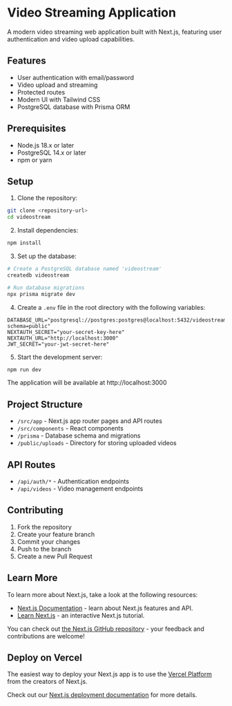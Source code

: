 # Video Streaming Application

A modern video streaming web application built with Next.js, featuring user authentication and video upload capabilities.

## Features

- User authentication with email/password
- Video upload and streaming
- Protected routes
- Modern UI with Tailwind CSS
- PostgreSQL database with Prisma ORM

## Prerequisites

- Node.js 18.x or later
- PostgreSQL 14.x or later
- npm or yarn

## Setup

1. Clone the repository:
```bash
git clone <repository-url>
cd videostream
```

2. Install dependencies:
```bash
npm install
```

3. Set up the database:
```bash
# Create a PostgreSQL database named 'videostream'
createdb videostream

# Run database migrations
npx prisma migrate dev
```

4. Create a `.env` file in the root directory with the following variables:
```env
DATABASE_URL="postgresql://postgres:postgres@localhost:5432/videostream?schema=public"
NEXTAUTH_SECRET="your-secret-key-here"
NEXTAUTH_URL="http://localhost:3000"
JWT_SECRET="your-jwt-secret-here"
```

5. Start the development server:
```bash
npm run dev
```

The application will be available at http://localhost:3000

## Project Structure

- `/src/app` - Next.js app router pages and API routes
- `/src/components` - React components
- `/prisma` - Database schema and migrations
- `/public/uploads` - Directory for storing uploaded videos

## API Routes

- `/api/auth/*` - Authentication endpoints
- `/api/videos` - Video management endpoints

## Contributing

1. Fork the repository
2. Create your feature branch
3. Commit your changes
4. Push to the branch
5. Create a new Pull Request

## Learn More

To learn more about Next.js, take a look at the following resources:

- [Next.js Documentation](https://nextjs.org/docs) - learn about Next.js features and API.
- [Learn Next.js](https://nextjs.org/learn) - an interactive Next.js tutorial.

You can check out [the Next.js GitHub repository](https://github.com/vercel/next.js) - your feedback and contributions are welcome!

## Deploy on Vercel

The easiest way to deploy your Next.js app is to use the [Vercel Platform](https://vercel.com/new?utm_medium=default-template&filter=next.js&utm_source=create-next-app&utm_campaign=create-next-app-readme) from the creators of Next.js.

Check out our [Next.js deployment documentation](https://nextjs.org/docs/app/building-your-application/deploying) for more details.
